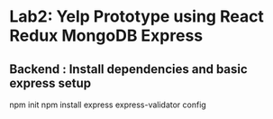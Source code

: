 # Lab2: Yelp Prototype using React Redux MongoDB Express

## Backend : Install dependencies and basic express setup
npm init
npm install express express-validator config
